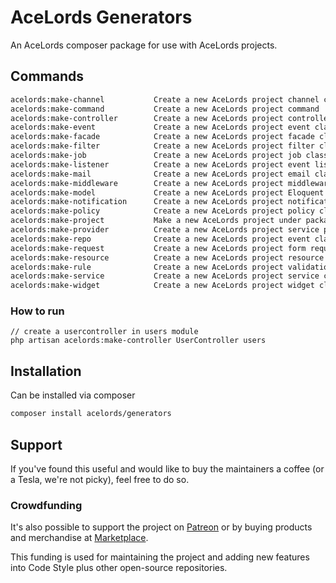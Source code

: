 # AceLords Generators

An AceLords composer package for use with AceLords projects.

## Commands
```bash
acelords:make-channel           Create a new AceLords project channel class
acelords:make-command           Create a new AceLords project command
acelords:make-controller        Create a new AceLords project controller class
acelords:make-event             Create a new AceLords project event class
acelords:make-facade            Create a new AceLords project facade class
acelords:make-filter            Create a new AceLords project filter class
acelords:make-job               Create a new AceLords project job class
acelords:make-listener          Create a new AceLords project event listener class
acelords:make-mail              Create a new AceLords project email class
acelords:make-middleware        Create a new AceLords project middleware class
acelords:make-model             Create a new AceLords project Eloquent model class
acelords:make-notification      Create a new AceLords project notification class
acelords:make-policy            Create a new AceLords project policy class
acelords:make-project           Make a new AceLords project under packages
acelords:make-provider          Create a new AceLords project service provider class
acelords:make-repo              Create a new AceLords project event class
acelords:make-request           Create a new AceLords project form request class
acelords:make-resource          Create a new AceLords project resource
acelords:make-rule              Create a new AceLords project validation rule
acelords:make-service           Create a new AceLords project service class for a facade class
acelords:make-widget            Create a new AceLords project widget class

```

### How to run
```
// create a usercontroller in users module
php artisan acelords:make-controller UserController users
```

## Installation
Can be installed via composer
```bash
composer install acelords/generators
```

## Support
If you've found this useful and would like to buy the maintainers a coffee (or a Tesla, we're not picky), feel free to do so.


### Crowdfunding
It's also possible to support the project on [Patreon](https://www.patreon.com/lexxyungcarter) or by buying products and merchandise at [Marketplace](https://store.acelords.space).

This funding is used for maintaining the project and adding new features into Code Style plus other open-source repositories.
